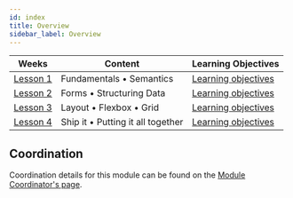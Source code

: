 ```yaml
---
id: index
title: Overview
sidebar_label: Overview
---
```


| Weeks                          | Content                           | Learning Objectives                                    |
| ------------------------------ | --------------------------------- | ------------------------------------------------------ |
| [Lesson 1](./week-1/lesson.md) | Fundamentals • Semantics          | [Learning objectives](./week-1/learning-objectives.md) |
| [Lesson 2](./week-2/lesson.md) | Forms • Structuring Data          | [Learning objectives](./week-2/learning-objectives.md) |
| [Lesson 3](./week-3/lesson.md) | Layout • Flexbox • Grid           | [Learning objectives](./week-3/learning-objectives.md) |
| [Lesson 4](./week-4/lesson.md) | Ship it • Putting it all together | [Learning objectives](./week-4/learning-objectives.md) |

## Coordination

Coordination details for this module can be found on the [Module Coordinator's page](./coordinator).
